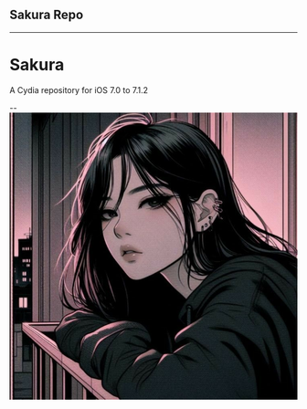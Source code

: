 ## Sakura Repo

---

# Sakura

A Cydia repository for iOS 7.0 to 7.1.2

--
![CydiaIcon](Icons/CydiaIcon.png)
